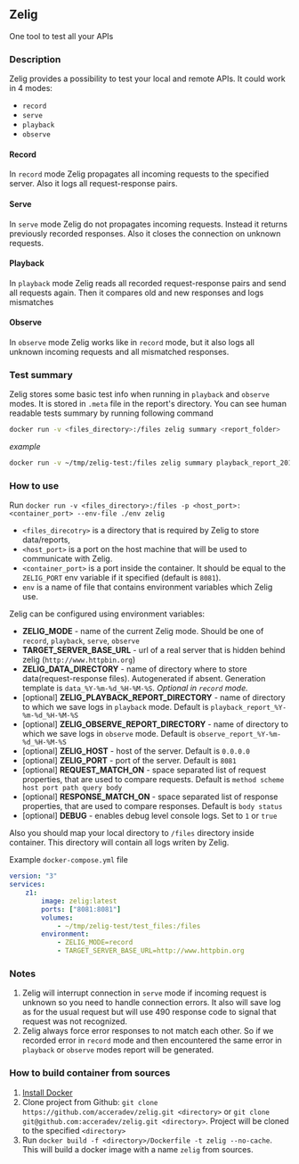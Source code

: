 ## Zelig
One tool to test all your APIs

### Description
Zelig provides a possibility to test your local and remote APIs.
It could work in 4 modes:
 * `record`
 * `serve`
 * `playback`
 * `observe`

#### Record
In `record` mode Zelig propagates all incoming requests to the specified server. Also it logs all request-response pairs.
#### Serve
In `serve` mode Zelig do not propagates incoming requests. Instead it returns previously recorded responses. Also it closes
the connection on unknown requests.
#### Playback
In `playback` mode Zelig reads all recorded request-response pairs and send all requests again. Then it compares old and new responses and logs mismatches
#### Observe
In `observe` mode Zelig works like in `record` mode, but it also logs all unknown incoming requests and all mismatched responses.

### Test summary
Zelig stores some basic test info when running in `playback` and `observe` modes. It is stored in `.meta` file in the report's directory.
You can see human readable tests summary by running following command
```bash
docker run -v <files_directory>:/files zelig summary <report_folder>
```
*example*
```bash
docker run -v ~/tmp/zelig-test:/files zelig summary playback_report_2017-04-19_08-37-39
```

### How to use
Run `docker run -v <files_directory>:/files -p <host_port>:<container_port> --env-file ./env zelig`
 * `<files_direcotry>` is a directory that is required by Zelig to store data/reports,
 * `<host_port>` is a port on the host machine that will be used to communicate with Zelig.
 * `<container_port>` is a port inside the container. It should be equal to the `ZELIG_PORT` env variable if it specified (default is `8081`).
 * `env` is a name of file that contains environment variables which Zelig use.





Zelig can be configured using environment variables:
 * __ZELIG_MODE__ - name of the current Zelig mode. Should be one of `record`, `playback`, `serve`, `observe`
 * __TARGET_SERVER_BASE_URL__ - url of a real server that is hidden behind zelig (`http://www.httpbin.org`)
 * __ZELIG_DATA_DIRECTORY__ - name of directory where to store data(request-response files). Autogenerated if absent. 
 Generation template is `data_%Y-%m-%d_%H-%M-%S`. *Optional in `record` mode.*
 * [optional] __ZELIG_PLAYBACK_REPORT_DIRECTORY__ - name of directory to which we save logs in `playback` mode. Default is `playback_report_%Y-%m-%d_%H-%M-%S`
 * [optional] __ZELIG_OBSERVE_REPORT_DIRECTORY__ - name of directory to which we save logs in `observe` mode. Default is `observe_report_%Y-%m-%d_%H-%M-%S`
 * [optional] __ZELIG_HOST__ - host of the server. Default is `0.0.0.0`
 * [optional] __ZELIG_PORT__ - port of the server. Default is `8081`
 * [optional] __REQUEST_MATCH_ON__ - space separated list of request properties, that are used to compare requests. Default is `method scheme host port path query body`
 * [optional] __RESPONSE_MATCH_ON__ - space separated list of response properties, that are used to compare responses. Default is `body status`
 * [optional] __DEBUG__ - enables debug level console logs. Set to `1` or `true`

Also you should map your local directory to `/files` directory inside container. This directory will contain all logs writen by Zelig.

Example `docker-compose.yml` file
 ```yaml
 version: "3"
 services:
     z1:
         image: zelig:latest
         ports: ["8081:8081"]
         volumes:
             - ~/tmp/zelig-test/test_files:/files
         environment:
             - ZELIG_MODE=record
             - TARGET_SERVER_BASE_URL=http://www.httpbin.org
 ```

### Notes
1. Zelig will interrupt connection in `serve` mode if incoming request is unknown so you need to handle connection errors. It also will save log as for the usual request but will use 490 response code to signal that request was not recognized.
2. Zelig always force error responses to not match each other. So if we recorded error in `record` mode and then encountered the same error in `playback` or `observe` modes report will be generated.

### How to build container from sources
1. [Install Docker](https://docs.docker.com/engine/installation/#platform-support-matrix)
2. Clone project from Github: `git clone https://github.com/acceradev/zelig.git <directory>` or `git clone git@github.com:acceradev/zelig.git <directory>`. Project will be cloned to the specified `<directory>`
3. Run `docker build -f <directory>/Dockerfile -t zelig --no-cache`. This will build a docker image with a name `zelig` from sources.



